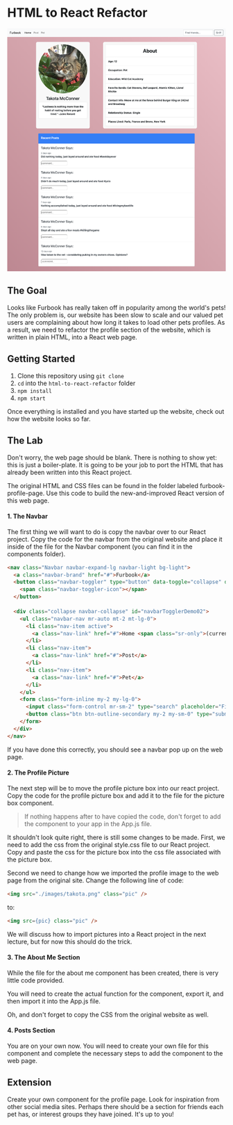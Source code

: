 # HTML to React Refactor

![profile](profile.png)

## The Goal
Looks like Furbook has really taken off in popularity among the world's pets! The only problem is, our website has been slow to scale and our valued pet users are complaining about how long it takes to load other pets profiles. As a result, we need to refactor the profile section of the website, which is written in plain HTML, into a React web page.



## Getting Started

1. Clone this repository using `git clone`
2. `cd` into the `html-to-react-refactor` folder
3. `npm install`
4. `npm start`

Once everything is installed and you have started up the website, check out how the website looks so far.

## The Lab

Don't worry, the web page should be blank. There is nothing to show yet: this is just a boiler-plate. It is going to be your job to port the HTML that has already been written into this React project.

The original HTML and CSS files can be found in the folder labeled furbook-profile-page. Use this code to build the new-and-improved React version of this web page.

#### 1. The Navbar
The first thing we will want to do is copy the navbar over to our React project. Copy the code for the navbar from the original website and place it inside of the file for the Navbar component (you can find it in the components folder).

```html
<nav class="Navbar navbar-expand-lg navbar-light bg-light">
  <a class="navbar-brand" href="#">Furbook</a>
  <button class="navbar-toggler" type="button" data-toggle="collapse" data-target="#navbarTogglerDemo02" aria- controls="navbarTogglerDemo02" aria-expanded="false" aria-label="Toggle navigation">
    <span class="navbar-toggler-icon"></span>
  </button>

  <div class="collapse navbar-collapse" id="navbarTogglerDemo02">
    <ul class="navbar-nav mr-auto mt-2 mt-lg-0">
      <li class="nav-item active">
        <a class="nav-link" href="#">Home <span class="sr-only">(current)</span></a>
      </li>
      <li class="nav-item">
        <a class="nav-link" href="#">Post</a>
      </li>
      <li class="nav-item">
        <a class="nav-link" href="#">Pet</a>
      </li>
    </ul>
    <form class="form-inline my-2 my-lg-0">
      <input class="form-control mr-sm-2" type="search" placeholder="Find friends..." />
      <button class="btn btn-outline-secondary my-2 my-sm-0" type="submit">Sniff</button>
    </form>
  </div>
</nav>
```

If you have done this correctly, you should see a navbar pop up on the web page.

#### 2. The Profile Picture
The next step will be to move the profile picture box into our react project. Copy the code for the profile picture box and add it to the file for the picture box component.

>If nothing happens after to have copied the code, don't forget to add the component to your app in the App.js file.

It shouldn't look quite right, there is still some changes to be made. First, we need to add the css from the original style.css file to our React project.
Copy and paste the css for the picture box into the css file associated with the picture box.

Second we need to change how we imported the profile image to the web page from the original site. Change the following line of code:

```HTML        
<img src="./images/takota.png" class="pic" />
```

to:

```HTML        
<img src={pic} class="pic" />
```

We will discuss how to import pictures into a React project in the next lecture, but for now this should do the trick.

#### 3. The About Me Section
While the file for the about me component has been created, there is very little code provided.

You will need to create the actual function for the component, export it, and then import it into the App.js file.

Oh, and don't forget to copy the CSS from the original website as well.

#### 4. Posts Section
You are on your own now. You will need to create your own file for this component and complete the necessary steps to add the component to the web page.

## Extension
Create your own component for the profile page. Look for inspiration from other social media sites. Perhaps there should be a section for friends each pet has, or interest groups they have joined. It's up to you!
